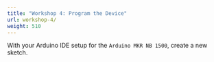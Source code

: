 ```yaml
---
title: "Workshop 4: Program the Device"
url: workshop-4/
weight: 510
---
```


With your Arduino IDE setup for the `Arduino MKR NB 1500`, create a new sketch.
